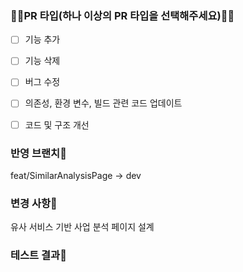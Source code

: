 ### 🧑‍💻PR 타입(하나 이상의 PR 타입을 선택해주세요)🧑‍💻
-[  ] 기능 추가

-[  ] 기능 삭제

-[  ] 버그 수정

-[  ] 의존성, 환경 변수, 빌드 관련 코드 업데이트

-[  ] 코드 및 구조 개선

### 반영 브랜치🥞
feat/SimilarAnalysisPage -> dev
<!-- ex) feat/auth -> dev -->

### 변경 사항🧐
유사 서비스 기반 사업 분석 페이지 설계
<!-- ex) 로그인 시, 구글 소셜 로그인 기능을 추가했습니다. -->

### 테스트 결과🔖
<!-- ex) 베이스 브랜치에 포함되기 위한 코드는 모두 정상적으로 동작해야 합니다. 결과물에 대한 스크린샷, GIF, 혹은 라이브 데모가 가능하도록 샘플API를 첨부할 수도 있습니다. -->